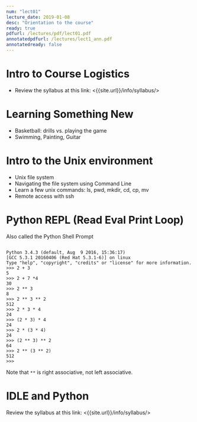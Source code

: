 ```yaml
---
num: "lect01"
lecture_date: 2019-01-08
desc: "Orientation to the course"
ready: true
pdfurl: /lectures/pdf/lect01.pdf
annotatedpdfurl: /lectures/lect1_ann.pdf
annotatedready: false
---
```



# Intro to Course Logistics

* Review the syllabus at this link:  <{{site.url}}/info/syllabus/>

# Learning Something New

* Basketball: drills vs. playing the game
* Swimming, Painting, Guitar

# Intro to the Unix environment

* Unix file system
* Navigating the file system using Command Line
* Learn a few unix commands: ls, pwd, mkdir, cd, cp, mv
* Remote access with ssh

# Python REPL (Read Eval Print Loop)

Also called the Python Shell Prompt

```

Python 3.4.3 (default, Aug  9 2016, 15:36:17)
[GCC 5.3.1 20160406 (Red Hat 5.3.1-6)] on linux
Type "help", "copyright", "credits" or "license" for more information.
>>> 2 + 3
5
>>> 2 + 7 *4
30
>>> 2 ** 3
8
>>> 2 ** 3 ** 2
512
>>> 2 * 3 * 4
24
>>> (2 * 3) * 4
24
>>> 2 * (3 * 4)
24
>>> (2 ** 3) ** 2
64
>>> 2 ** (3 ** 2)
512
>>>
```

Note that `**` is right associative, not left associative.


# IDLE and Python

Review the syllabus at this link:  <{{site.url}}/info/syllabus/>




